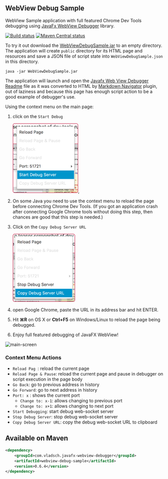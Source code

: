 ## WebView Debug Sample

WebView Sample application with full featured Chrome Dev Tools debugging using
[JavaFx WebView Debugger] library.

[![Build status](https://travis-ci.org/vsch/WebViewDebugSample.svg?branch=master)](https://travis-ci.org/vsch/WebViewDebugSample)
[![Maven Central status](https://img.shields.io/maven-central/v/com.vladsch.javafx-webview-debugger/webview-debug-sample.svg)](https://search.maven.org/search?q=g:com.vladsch.javafx-webview-debugger)

To try it out download the [WebViewDebugSample.jar] to an empty directory. The application will
create `public` directory for its HTML page and resources and save a JSON file of script state
into `WebViewDebugSample.json` in this directory.

```shell
java -jar WebViewDebugSample.jar
```

The application will launch and open the [Javafx Web View Debugger Readme] file as it was
converted to HTML by [Markdown Navigator] plugin, out of laziness and because this page has
enough script action to be a good example of debugger's use.

Using the context menu on the main page:

1. click on the `Start Debug`

   ![Context Menu Start](assets/images/context-menu-start.png),

2. On some Java you need to use the context menu to reload the page before connecting Chrome Dev
   Tools. (If you got an application crash after connecting Google Chrome tools without doing
   this step, then chances are good that this step is needed.)

3. Click on the `Copy Debug Server URL`

   ![context-menu-copy](assets/images/context-menu-copy.png)

4. open Google Chrome, paste the URL in its address bar and hit ENTER.

5. Hit **⌘R** on OS X or **Ctrl+F5** on Windows/Linux to reload the page being debugged.

6. Enjoy full featured debugging of JavaFX WebView!

![main-screen](https://raw.githubusercontent.com/vsch/WebViewDebugSample/master/assets/images/main-screen.png)

### Context Menu Actions

* `Reload Pag `: reload the current page
* `Reload Page & Pause`: reload the current page and pause in debugger on script execution in the page body
* `Go Back`: go to previous address in history
* `Go Forward`: go to next address in history
* `Port: x` :  shows the current port
  * `Change to: x-1`: allows changing to previous port
  * `Change to: x+1`: allows changing to next port
* `Start Debugging`: start debug web-socket server
* `Stop Debug Server`: stop debug web-socket server
* `Copy Debug Server URL`: copy the debug web-socket URL to clipboard

## Available on Maven

```xml
<dependency>
    <groupId>com.vladsch.javafx-webview-debugger</groupId>
    <artifactId>webview-debug-sample</artifactId>
    <version>0.6.4</version>
</dependency>
```

[Javafx Web View Debugger Readme]: https://github.com/vsch/Javafx-WebView-Debugger/blob/master/README.md
[Web View Debug Sample]: https://github.com/vsch/WebViewDebugSample
[JavaFx WebView Debugger]: https://github.com/vsch/Javafx-WebView-Debugger
[Markdown Navigator]: http://vladsch.com/product/markdown-navigator
[WebViewDebugSample.jar]: https://github.com/vsch/WebViewDebugSample/raw/master/WebViewDebugSample.jar

